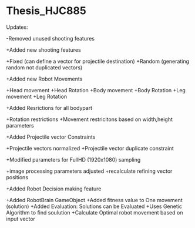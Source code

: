 # Thesis_HJC885

Updates:

-Removed unused shooting features

+Added new shooting features

 +Fixed (can define a vector for projectile destination)
 +Random (generating random not duplicated vectors)

+Added new Robot Movements

 +Head movement
 +Head Rotation
 +Body movement
 +Body Rotation
 +Leg movement
 +Leg Rotation

+Added Resrictions for all bodypart

 +Rotation restrictions
 +Movement restricitons based on width,height parameters

+Added Projectile vector Constraints

 +Projectile vectors normalized
 +Projectile vector duplicate constraint

+Modified parameters for FullHD (1920x1080) sampling

 +image processing parameters adjusted
 +recalculate refining vector positions

+Added Robot Decision making feature

 +Added RobotBrain GameObject
  +Added fitness value to One movement (solution)
  +Added Evaluation: Solutions can be Evaluated
  +Uses Genetic Algorithm to find soulution
  +Calculate Optimal robot movement based on input vector
	
